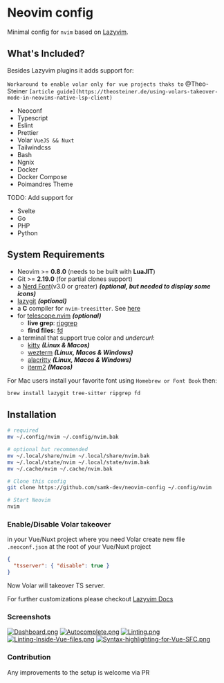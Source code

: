 # Neovim config

Minimal config for `nvim` based on [Lazyvim](https://www.lazyvim.org).

## What's Included?

Besides Lazyvim plugins it adds support for:

`Workaround to enable volar only for vue projects thaks to` @Theo-Steiner `[article guide](https://theosteiner.de/using-volars-takeover-mode-in-neovims-native-lsp-client)`

- Neoconf
- Typescript
- Eslint
- Prettier
- Volar `VueJS && Nuxt`
- Tailwindcss
- Bash
- Ngnix
- Docker
- Docker Compose
- Poimandres Theme

TODO: Add support for

- Svelte
- Go
- PHP
- Python

## System Requirements

- Neovim >= **0.8.0** (needs to be built with **LuaJIT**)
- Git >= **2.19.0** (for partial clones support)
- a [Nerd Font](https://www.nerdfonts.com/)(v3.0 or greater) **_(optional, but needed to display some icons)_**
- [lazygit](https://github.com/jesseduffield/lazygit) **_(optional)_**
- a **C** compiler for `nvim-treesitter`. See [here](https://github.com/nvim-treesitter/nvim-treesitter#requirements)
- for [telescope.nvim](https://github.com/nvim-telescope/telescope.nvim) **_(optional)_**
  - **live grep**: [ripgrep](https://github.com/BurntSushi/ripgrep)
  - **find files**: [fd](https://github.com/sharkdp/fd)
- a terminal that support true color and _undercurl_:
  - [kitty](https://github.com/kovidgoyal/kitty) **_(Linux & Macos)_**
  - [wezterm](https://github.com/wez/wezterm) **_(Linux, Macos & Windows)_**
  - [alacritty](https://github.com/alacritty/alacritty) **_(Linux, Macos & Windows)_**
  - [iterm2](https://iterm2.com/) **_(Macos)_**

For Mac users install your favorite font using `Homebrew or Font Book` then:

```bash
brew install lazygit tree-sitter ripgrep fd
```

## Installation

```bash
# required
mv ~/.config/nvim ~/.config/nvim.bak

# optional but recommended
mv ~/.local/share/nvim ~/.local/share/nvim.bak
mv ~/.local/state/nvim ~/.local/state/nvim.bak
mv ~/.cache/nvim ~/.cache/nvim.bak

# Clone this config
git clone https://github.com/samk-dev/neovim-config ~/.config/nvim

# Start Neovim
nvim
```

### Enable/Disable Volar takeover

in your Vue/Nuxt project where you need Volar create new file `.neoconf.json` at the root of your Vue/Nuxt project

```json
{
  "tsserver": { "disable": true }
}
```

Now Volar will takeover TS server.

For further customizations please checkout [Lazyvim Docs](https://www.lazyvim.org)

### Screenshots

[![Dashboard.png](https://i.postimg.cc/xTw0RwZz/Dashboard.png)](https://postimg.cc/LnVK4b29)
[![Autocomplete.png](https://i.postimg.cc/63pwqt8D/Autocomplete.png)](https://postimg.cc/R3y2brQR)
[![Linting.png](https://i.postimg.cc/tgy90hpR/Linting.png)](https://postimg.cc/G4MWGT46)
[![Linting-Inside-Vue-files.png](https://i.postimg.cc/vHgY5Y0y/Linting-Inside-Vue-files.png)](https://postimg.cc/XpW6bbM1)
[![Syntax-highlighting-for-Vue-SFC.png](https://i.postimg.cc/jSyRk8Vk/Syntax-highlighting-for-Vue-SFC.png)](https://postimg.cc/bZNXZ9wQ)

### Contribution

Any improvements to the setup is welcome via PR
